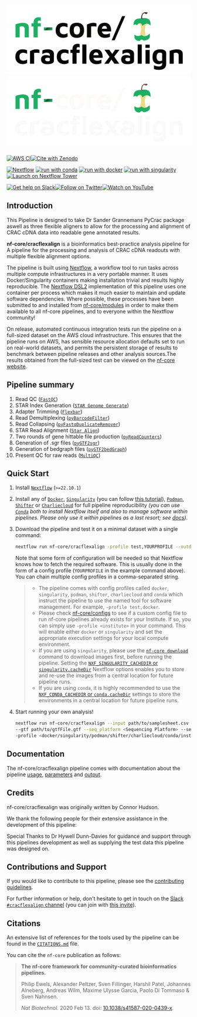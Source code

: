 # ![nf-core/cracflexalign](docs/images/nf-core-cracflexalign_logo_light.png#gh-light-mode-only) ![nf-core/cracflexalign](docs/images/nf-core-cracflexalign_logo_dark.png#gh-dark-mode-only)

[![AWS CI](https://img.shields.io/badge/CI%20tests-full%20size-FF9900?labelColor=000000&logo=Amazon%20AWS)](https://nf-co.re/cracflexalign/results)[![Cite with Zenodo](http://img.shields.io/badge/DOI-10.5281/zenodo.XXXXXXX-1073c8?labelColor=000000)](https://doi.org/10.5281/zenodo.XXXXXXX)

[![Nextflow](https://img.shields.io/badge/nextflow%20DSL2-%E2%89%A522.10.1-23aa62.svg)](https://www.nextflow.io/)
[![run with conda](http://img.shields.io/badge/run%20with-conda-3EB049?labelColor=000000&logo=anaconda)](https://docs.conda.io/en/latest/)
[![run with docker](https://img.shields.io/badge/run%20with-docker-0db7ed?labelColor=000000&logo=docker)](https://www.docker.com/)
[![run with singularity](https://img.shields.io/badge/run%20with-singularity-1d355c.svg?labelColor=000000)](https://sylabs.io/docs/)
[![Launch on Nextflow Tower](https://img.shields.io/badge/Launch%20%F0%9F%9A%80-Nextflow%20Tower-%234256e7)](https://tower.nf/launch?pipeline=https://github.com/nf-core/cracflexalign)

[![Get help on Slack](http://img.shields.io/badge/slack-nf--core%20%23cracflexalign-4A154B?labelColor=000000&logo=slack)](https://nfcore.slack.com/channels/cracflexalign)[![Follow on Twitter](http://img.shields.io/badge/twitter-%40nf__core-1DA1F2?labelColor=000000&logo=twitter)](https://twitter.com/nf_core)[![Watch on YouTube](http://img.shields.io/badge/youtube-nf--core-FF0000?labelColor=000000&logo=youtube)](https://www.youtube.com/c/nf-core)

## Introduction

This Pipeline is designed to take Dr Sander Grannemans PyCrac package aswell as three flexible aligners to allow for the processing and alignment of CRAC cDNA data into readable gene annotated results.

**nf-core/cracflexalign** is a bioinformatics best-practice analysis pipeline for A pipeline for the processing and analysis of CRAC cDNA readouts with multiple flexible alignment options.

The pipeline is built using [Nextflow](https://www.nextflow.io), a workflow tool to run tasks across multiple compute infrastructures in a very portable manner. It uses Docker/Singularity containers making installation trivial and results highly reproducible. The [Nextflow DSL2](https://www.nextflow.io/docs/latest/dsl2.html) implementation of this pipeline uses one container per process which makes it much easier to maintain and update software dependencies. Where possible, these processes have been submitted to and installed from [nf-core/modules](https://github.com/nf-core/modules) in order to make them available to all nf-core pipelines, and to everyone within the Nextflow community!

<!-- TODO nf-core: Add full-sized test dataset and amend the paragraph below if applicable -->

On release, automated continuous integration tests run the pipeline on a full-sized dataset on the AWS cloud infrastructure. This ensures that the pipeline runs on AWS, has sensible resource allocation defaults set to run on real-world datasets, and permits the persistent storage of results to benchmark between pipeline releases and other analysis sources.The results obtained from the full-sized test can be viewed on the [nf-core website](https://nf-co.re/cracflexalign/results).

## Pipeline summary

1. Read QC ([`FastQC`](https://www.bioinformatics.babraham.ac.uk/projects/fastqc/))
2. STAR Index Generation ([`STAR Genome Generate`](https://github.com/alexdobin/STAR))
2. Adapter Trimming ([`Flexbar`](https://github.com/seqan/flexbar))
3. Read Demultiplexing ([`pyBarcodeFilter`](https://sandergranneman.bio.ed.ac.uk/pycrac-software))
5. Read Collapsing ([`pyFastqDuplicateRemover`](https://sandergranneman.bio.ed.ac.uk/pycrac-software))
6. STAR Read Alignment ([`Star Align`](https://github.com/alexdobin/STAR))
7. Two rounds of gene hittable file production ([`pyReadCounters`](https://sandergranneman.bio.ed.ac.uk/pycrac-software))
8. Generation of .sgr files ([`pyGTF2sgr`](https://sandergranneman.bio.ed.ac.uk/pycrac-software))
9. Generation of bedgraph files ([`pyGTF2bedGraph`](https://sandergranneman.bio.ed.ac.uk/pycrac-software))
3. Present QC for raw reads ([`MultiQC`](http://multiqc.info/))

## Quick Start

1. Install [`Nextflow`](https://www.nextflow.io/docs/latest/getstarted.html#installation) (`>=22.10.1`)

2. Install any of [`Docker`](https://docs.docker.com/engine/installation/), [`Singularity`](https://www.sylabs.io/guides/3.0/user-guide/) (you can follow [this tutorial](https://singularity-tutorial.github.io/01-installation/)), [`Podman`](https://podman.io/), [`Shifter`](https://nersc.gitlab.io/development/shifter/how-to-use/) or [`Charliecloud`](https://hpc.github.io/charliecloud/) for full pipeline reproducibility _(you can use [`Conda`](https://conda.io/miniconda.html) both to install Nextflow itself and also to manage software within pipelines. Please only use it within pipelines as a last resort; see [docs](https://nf-co.re/usage/configuration#basic-configuration-profiles))_.

3. Download the pipeline and test it on a minimal dataset with a single command:

   ```bash
   nextflow run nf-core/cracflexalign -profile test,YOURPROFILE --outdir <OUTDIR>
   ```

   Note that some form of configuration will be needed so that Nextflow knows how to fetch the required software. This is usually done in the form of a config profile (`YOURPROFILE` in the example command above). You can chain multiple config profiles in a comma-separated string.

   > - The pipeline comes with config profiles called `docker`, `singularity`, `podman`, `shifter`, `charliecloud` and `conda` which instruct the pipeline to use the named tool for software management. For example, `-profile test,docker`.
   > - Please check [nf-core/configs](https://github.com/nf-core/configs#documentation) to see if a custom config file to run nf-core pipelines already exists for your Institute. If so, you can simply use `-profile <institute>` in your command. This will enable either `docker` or `singularity` and set the appropriate execution settings for your local compute environment.
   > - If you are using `singularity`, please use the [`nf-core download`](https://nf-co.re/tools/#downloading-pipelines-for-offline-use) command to download images first, before running the pipeline. Setting the [`NXF_SINGULARITY_CACHEDIR` or `singularity.cacheDir`](https://www.nextflow.io/docs/latest/singularity.html?#singularity-docker-hub) Nextflow options enables you to store and re-use the images from a central location for future pipeline runs.
   > - If you are using `conda`, it is highly recommended to use the [`NXF_CONDA_CACHEDIR` or `conda.cacheDir`](https://www.nextflow.io/docs/latest/conda.html) settings to store the environments in a central location for future pipeline runs.

4. Start running your own analysis!

   ```bash
   nextflow run nf-core/cracflexalign --input path/to/samplesheet.csv --outdir <OUTDIR> --fasta /path/to/genome.fasta
   --gtf path/to/gtfFile.gtf --seq_platform <Sequencing Platform> --seq_center <Sequencing Center>
   -profile <docker/singularity/podman/shifter/charliecloud/conda/institute>
   ```

## Documentation

The nf-core/cracflexalign pipeline comes with documentation about the pipeline [usage](https://nf-co.re/cracflexalign/usage), [parameters](https://nf-co.re/cracflexalign/parameters) and [output](https://nf-co.re/cracflexalign/output).

## Credits

nf-core/cracflexalign was originally written by Connor Hudson.

We thank the following people for their extensive assistance in the development of this pipeline:

Special Thanks to Dr Hywell Dunn-Davies for guidance and support through this pipelines development as well as supplying the test data this pipeline was designed on.

## Contributions and Support

If you would like to contribute to this pipeline, please see the [contributing guidelines](.github/CONTRIBUTING.md).

For further information or help, don't hesitate to get in touch on the [Slack `#cracflexalign` channel](https://nfcore.slack.com/channels/cracflexalign) (you can join with [this invite](https://nf-co.re/join/slack)).

## Citations

<!-- TODO nf-core: Add citation for pipeline after first release. Uncomment lines below and update Zenodo doi and badge at the top of this file. -->
<!-- If you use  nf-core/cracflexalign for your analysis, please cite it using the following doi: [10.5281/zenodo.XXXXXX](https://doi.org/10.5281/zenodo.XXXXXX) -->

<!-- TODO nf-core: Add bibliography of tools and data used in your pipeline -->

An extensive list of references for the tools used by the pipeline can be found in the [`CITATIONS.md`](CITATIONS.md) file.

You can cite the `nf-core` publication as follows:

> **The nf-core framework for community-curated bioinformatics pipelines.**
>
> Philip Ewels, Alexander Peltzer, Sven Fillinger, Harshil Patel, Johannes Alneberg, Andreas Wilm, Maxime Ulysse Garcia, Paolo Di Tommaso & Sven Nahnsen.
>
> _Nat Biotechnol._ 2020 Feb 13. doi: [10.1038/s41587-020-0439-x](https://dx.doi.org/10.1038/s41587-020-0439-x).
